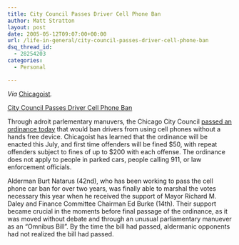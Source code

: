 ```yaml
---
title: City Council Passes Driver Cell Phone Ban
author: Matt Stratton
layout: post
date: 2005-05-12T09:07:00+00:00
url: /life-in-general/city-council-passes-driver-cell-phone-ban
dsq_thread_id:
  - 28254203
categories:
  - Personal

---
```

<span style="font-style:italic;">Via </span>[Chicagoist][1]<span style="font-style:italic;">.</span>

<a href="http://www.chicagoist.com/archives/2005/05/11/city_council_passes_driver_cell_phone_ban.php" target="_blank">City Council Passes Driver Cell Phone Ban</a>

Through adroit parlementary manuvers, the Chicago City Council <a href="http://www.suntimes.com/output/news/cell11.html" target="_blank">passed an ordinance today</a> that would ban drivers from using cell phones without a hands free device. Chicagoist has learned that the ordinance will be enacted this July, and first time offenders will be fined $50, with repeat offenders subject to fines of up to $200 with each offense. The ordinance does not apply to people in parked cars, people calling 911, or law enforcement officials.

Alderman Burt Natarus (42nd), who has been working to pass the cell phone car ban for over two years, was finally able to marshal the votes necessary this year when he received the support of Mayor Richard M. Daley and Finance Committee Chairman Ed Burke (14th). Their support became crucial in the moments before final passage of the ordinance, as it was moved without debate and through an unusual parliamentary manuever as an &#8220;Omnibus Bill&#8221;. By the time the bill had passed, aldermanic opponents had not realized the bill had passed.

 [1]: http://www.chicagoist.com